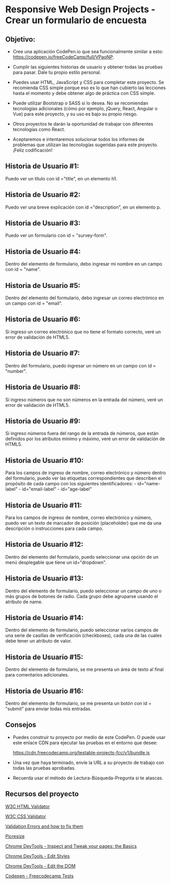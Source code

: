# Responsive Web Design Projects - Crear un formulario de encuesta

## Objetivo:
- Cree una aplicación CodePen.io que sea funcionalmente similar a esto:  https://codepen.io/freeCodeCamp/full/VPaoNP.

- Cumplir las siguientes historias de usuario y obtener todas las pruebas para pasar. Dale tu propio estilo personal.

- Puedes usar HTML, JavaScript y CSS para completar este proyecto. Se recomienda CSS simple porque eso es lo que han cubierto las lecciones hasta el momento y debe obtener algo de práctica con CSS simple.

- Puede utilizar Bootstrap o SASS si lo desea. No se recomiendan tecnologías adicionales (cómo por ejemplo, jQuery, React, Angular o Vue) para este proyecto, y su uso es bajo su propio riesgo.

- Otros proyectos te darán la oportunidad de trabajar con diferentes tecnologías como React. 

- Aceptaremos e intentaremos solucionar todos los informes de problemas que utilizan las tecnologías sugeridas para este proyecto. ¡Feliz codificación!

## Historia de Usuario #1:
Puedo ver un título con id ="title", en un elemento h1.

## Historia de Usuario #2:
Puedo ver una breve explicación con id ="description", en un elemento p.

## Historia de Usuario #3:
Puedo ver un formulario con id = "survey-form".

## Historia de Usuario #4:
Dentro del elemento de formulario, debo ingresar mi nombre en un campo con id = "name".

## Historia de Usuario #5:
Dentro del elemento del formulario, debo ingresar un correo electrónico en un campo con id = "email".

## Historia de Usuario #6:
Si ingreso un correo electrónico que no tiene el formato correcto, veré un error de validación de HTML5.

## Historia de Usuario #7:
Dentro del formulario, puedo ingresar un número en un campo con id = "number".

## Historia de Usuario #8:
Si ingreso números que no son números en la entrada del número, veré un error de validación de HTML5.

## Historia de Usuario #9:
Si ingreso números fuera del rango de la entrada de números, que están definidos por los atributos mínimo y máximo, veré un error de validación de HTML5.

## Historia de Usuario #10:
Para los campos de ingreso de nombre, correo electrónico y número dentro del formulario, puedo ver las etiquetas correspondientes que describen el propósito de cada campo con los siguientes identificadores: 
    - id="name-label" 
    - id="email-label" 
    - id="age-label"

## Historia de Usuario #11:
Para los campos de ingreso de nombre, correo electrónico y número, puedo ver un texto de marcador de posición (placeholder) que me da una descripción o instrucciones para cada campo.

## Historia de Usuario #12:
Dentro del elemento del formulario, puedo seleccionar una opción de un menú desplegable que tiene un id="dropdown".

## Historia de Usuario #13:
Dentro del elemento de formulario, puedo seleccionar un campo de uno o más grupos de botones de radio. Cada grupo debe agruparse usando el atributo de name.

## Historia de Usuario #14:
Dentro del elemento de formulario, puedo seleccionar varios campos de una serie de casillas de verificación (checkboxes), cada una de las cuales debe tener un atributo de valor.

## Historia de Usuario #15:
Dentro del elemento de formulario, se me presenta un área de texto al final para comentarios adicionales.

## Historia de Usuario #16:
Dentro del elemento de formulario, se me presenta un botón con id = "submit" para enviar todas mis entradas.

## Consejos
- Puedes construir tu proyecto por medio de este CodePen. O puede usar este enlace CDN para ejecutar las pruebas en el entorno que desee:

    https://cdn.freecodecamp.org/testable-projects-fcc/v1/bundle.js

- Una vez que haya terminado, envíe la URL a su proyecto de trabajo con todas las pruebas aprobadas.

- Recuerda usar el método de Lectura-Búsqueda-Pregunta si te atascas.

## Recursos del proyecto

[W3C HTML Validator](https://validator.w3.org/#validate_by_input)

[W3C CSS Validator](https://jigsaw.w3.org/css-validator/#validate_by_input)

[Validation Errors and how to fix them](http://line25.com/articles/10-common-validation-errors-and-how-to-fix-them)

[Picresize](http://picresize.com/)

[Chrome DevTools - Inspect and Tweak your pages: the Basics](https://developers.google.com/web/tools/chrome-devtools/iterate/inspect-styles/basics?hl=en)

[Chrome DevTools - Edit Styles](https://developers.google.com/web/tools/chrome-devtools/iterate/inspect-styles/edit-styles)

[Chrome DevTools - Edit the DOM](https://developers.google.com/web/tools/chrome-devtools/iterate/inspect-styles/edit-dom)

[Codepen - Freecodecamp Tests](https://codepen.io/Cristian1985/pen/oOxgyB)